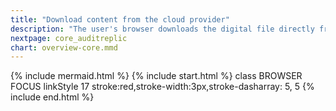 ```yaml
---
title: "Download content from the cloud provider"
description: "The user's browser downloads the digital file directly from the cloud service"
nextpage: core_auditreplic
chart: overview-core.mmd
---
```

{% include mermaid.html %}
{% include start.html %}
  class BROWSER FOCUS
  linkStyle 17 stroke:red,stroke-width:3px,stroke-dasharray: 5, 5
{% include end.html %}
